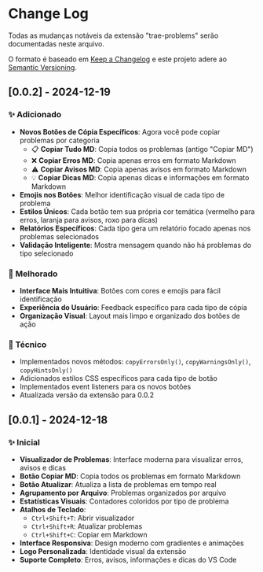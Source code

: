 # Change Log

Todas as mudanças notáveis da extensão "trae-problems" serão documentadas neste arquivo.

O formato é baseado em [Keep a Changelog](http://keepachangelog.com/) e este projeto adere ao [Semantic Versioning](http://semver.org/).

## [0.0.2] - 2024-12-19

### ✨ Adicionado
- **Novos Botões de Cópia Específicos**: Agora você pode copiar problemas por categoria
  - 📋 **Copiar Tudo MD**: Copia todos os problemas (antigo "Copiar MD")
  - ❌ **Copiar Erros MD**: Copia apenas erros em formato Markdown
  - ⚠️ **Copiar Avisos MD**: Copia apenas avisos em formato Markdown
  - 💡 **Copiar Dicas MD**: Copia apenas dicas e informações em formato Markdown
- **Emojis nos Botões**: Melhor identificação visual de cada tipo de problema
- **Estilos Únicos**: Cada botão tem sua própria cor temática (vermelho para erros, laranja para avisos, roxo para dicas)
- **Relatórios Específicos**: Cada tipo gera um relatório focado apenas nos problemas selecionados
- **Validação Inteligente**: Mostra mensagem quando não há problemas do tipo selecionado

### 🎨 Melhorado
- **Interface Mais Intuitiva**: Botões com cores e emojis para fácil identificação
- **Experiência do Usuário**: Feedback específico para cada tipo de cópia
- **Organização Visual**: Layout mais limpo e organizado dos botões de ação

### 🔧 Técnico
- Implementados novos métodos: `copyErrorsOnly()`, `copyWarningsOnly()`, `copyHintsOnly()`
- Adicionados estilos CSS específicos para cada tipo de botão
- Implementados event listeners para os novos botões
- Atualizada versão da extensão para 0.0.2

## [0.0.1] - 2024-12-18

### ✨ Inicial
- **Visualizador de Problemas**: Interface moderna para visualizar erros, avisos e dicas
- **Botão Copiar MD**: Copia todos os problemas em formato Markdown
- **Botão Atualizar**: Atualiza a lista de problemas em tempo real
- **Agrupamento por Arquivo**: Problemas organizados por arquivo
- **Estatísticas Visuais**: Contadores coloridos por tipo de problema
- **Atalhos de Teclado**: 
  - `Ctrl+Shift+T`: Abrir visualizador
  - `Ctrl+Shift+R`: Atualizar problemas
  - `Ctrl+Shift+C`: Copiar em Markdown
- **Interface Responsiva**: Design moderno com gradientes e animações
- **Logo Personalizada**: Identidade visual da extensão
- **Suporte Completo**: Erros, avisos, informações e dicas do VS Code